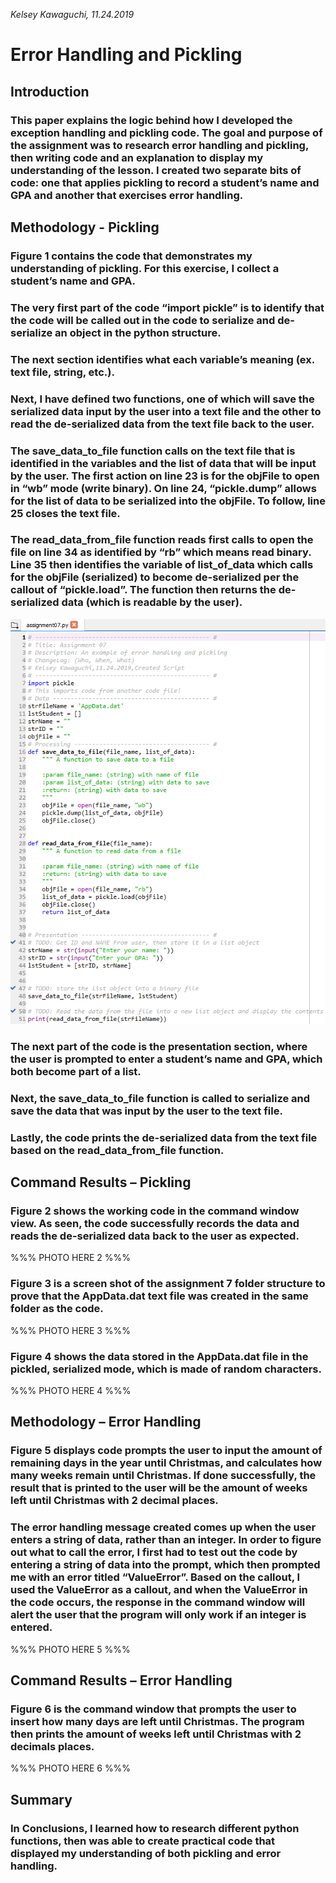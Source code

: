 *Kelsey Kawaguchi, 11.24.2019*
# Error Handling and Pickling 

## Introduction
### This paper explains the logic behind how I developed the exception handling and pickling code. The goal and purpose of the assignment was to research error handling and pickling, then writing code and an explanation to display my understanding of the lesson. I created two separate bits of code: one that applies pickling to record a student’s name and GPA and another that exercises error handling. 

## Methodology - Pickling
### Figure 1 contains the code that demonstrates my understanding of pickling. For this exercise, I collect a student’s name and GPA. 

### The very first part of the code “import pickle” is to identify that the code will be called out in the code to serialize and de-serialize an object in the python structure. 

### The next section identifies what each variable’s meaning (ex. text file, string, etc.). 

### Next, I have defined two functions, one of which will save the serialized data input by the user into a text file and the other to read the de-serialized data from the text file back to the user. 

### The save_data_to_file function calls on the text file that is identified in the variables and the list of data that will be input by the user. The first action on line 23 is for the objFile to open in “wb” mode (write binary). On line 24, “pickle.dump” allows for the list of data to be serialized into the objFile. To follow, line 25 closes the text file. 

### The read_data_from_file function reads first calls to open the file on line 34 as identified by “rb” which means read binary. Line 35 then identifies the variable of list_of_data which calls for the objFile (serialized) to become de-serialized per the callout of “pickle.load”. The function then returns the de-serialized data (which is readable by the user). 

![Figure 1](fig_1.png "Result of XYZ")

### The next part of the code is the presentation section, where the user is prompted to enter a student’s name and GPA, which both become part of a list. 

### Next, the save_data_to_file function is called to serialize and save the data that was input by the user to the text file. 

### Lastly, the code prints the de-serialized data from the text file based on the read_data_from_file function. 


## Command Results – Pickling 
### Figure 2 shows the working code in the command window view. As seen, the code successfully records the data and reads the de-serialized data back to the user as expected. 

%%% PHOTO HERE 2 %%%

### Figure 3 is a screen shot of the assignment 7 folder structure to prove that the AppData.dat text file was created in the same folder as the code.  

%%% PHOTO HERE 3 %%%

### Figure 4 shows the data stored in the AppData.dat file in the pickled, serialized mode, which is made of random characters. 

%%% PHOTO HERE 4 %%%

## Methodology – Error Handling 

### 		Figure 5 displays code prompts the user to input the amount of remaining days in the year until Christmas, and calculates how many weeks remain until Christmas. If done successfully, the result that is printed to the user will be the amount of weeks left until Christmas with 2 decimal places. 
	
### The error handling message created comes up when the user enters a string of data, rather than an integer. In order to figure out what to call the error, I first had to test out the code by entering a string of data into the prompt, which then prompted me with an error titled “ValueError”. Based on the callout, I used the ValueError as a callout, and when the ValueError in the code occurs, the response in the command window will alert the user that the program will only work if an integer is entered. 


%%% PHOTO HERE 5 %%%




## Command Results – Error Handling 
### Figure 6 is the command window that prompts the user to insert how many days are left until Christmas. The program then prints the amount of weeks left until Christmas with 2 decimals places. 
%%% PHOTO HERE 6 %%% 

## Summary
### In Conclusions, I learned how to research different python functions, then was able to create practical code that displayed my understanding of both pickling and error handling. 




